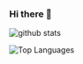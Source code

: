 ### Hi there 👋

<!--
**codebuledotcom/codebuledotcom** is a ✨ _special_ ✨ repository because its `README.md` (this file) appears on your GitHub profile.

Here are some ideas to get you started:

- 🔭 I’m currently working on ...
- 🌱 I’m currently learning ...
- 👯 I’m looking to collaborate on ...
- 🤔 I’m looking for help with ...
- 💬 Ask me about ...
- 📫 How to reach me: ...
- 😄 Pronouns: ...
- ⚡ Fun fact: ...
-->

![github stats](https://github-readme-stats.vercel.app/api?username=codebuledotcom&count_private=true&show_icons=true&theme=radical)

![Top Languages](https://github-readme-stats.vercel.app/api/top-langs/?username=codebuledotcom&show_icons=true&theme=radical)


